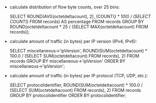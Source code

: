  * calculate distribution of flow byte counts, over 25 bins:

   SELECT
	ROUND(AVG(octetdeltacount), 2),
	(COUNT(*) * 100) / (SELECT COUNT(*) FROM records) AS percentage
   FROM
	records
   GROUP BY
	ROUND(octetdeltacount * 25 / (SELECT MAX(octetdeltacount) FROM records));


 * calculate amount of traffic (in bytes) per IP version (IPv4, IPv6):

   SELECT
	miscellaneous->'ipVersion',
	ROUND(SUM(octetdeltacount) * 100.0 / (SELECT SUM(octetdeltacount) FROM records), 2)
   FROM
	records
   GROUP BY
	miscellaneous->'ipVersion'
   ORDER BY
	miscellaneous->'ipVersion';


 * calculate amount of traffic (in bytes) per IP protocol (TCP, UDP, etc.):

   SELECT
	protocolidentifier,
	ROUND(SUM(octetdeltacount) * 100.0 / (SELECT SUM(octetdeltacount) FROM records), 2)
   FROM
	records
   GROUP BY
	protocolidentifier
   ORDER BY
	protocolidentifier;

